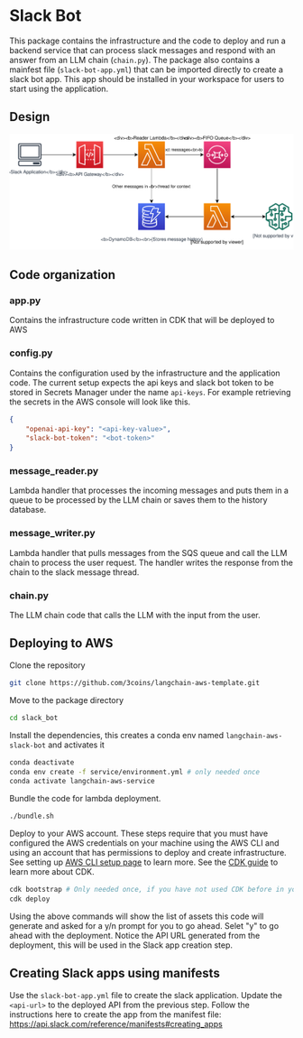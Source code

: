 # Slack Bot
This package contains the infrastructure and the code to deploy and run a backend service that can process slack messages and respond with an answer from an LLM chain (`chain.py`). The package also contains a mainfest file (`slack-bot-app.yml`) that can be imported directly to create a slack bot app. This app should be installed in your workspace for users to start using the application.

## Design
![Slack Bot Design](./images/slack_bot_design.svg)

## Code organization
### app.py
Contains the infrastructure code written in CDK that will be deployed to AWS

### config.py
Contains the configuration used by the infrastructure and the application code. The current setup expects the api keys and slack bot token to be stored in Secrets Manager under the name `api-keys`. For example retrieving the secrets in the AWS console will look like this.
```json
{
    "openai-api-key": "<api-key-value>",
    "slack-bot-token": "<bot-token>"
}
```

### message_reader.py
Lambda handler that processes the incoming messages and puts them in a queue to be processed by the LLM chain or saves them to the history database. 

### message_writer.py
Lambda handler that pulls messages from the SQS queue and call the LLM chain to process the user request. The handler writes the response from the chain to the slack message thread.

### chain.py
The LLM chain code that calls the LLM with the input from the user.

## Deploying to AWS

Clone the repository
```bash
git clone https://github.com/3coins/langchain-aws-template.git
```

Move to the package directory
```bash
cd slack_bot
```

Install the dependencies, this creates a conda env named `langchain-aws-slack-bot` and activates it
```bash
conda deactivate
conda env create -f service/environment.yml # only needed once
conda activate langchain-aws-service
```

Bundle the code for lambda deployment.
```bash
./bundle.sh
```

Deploy to your AWS account. These steps require that you must have configured the AWS credentials on your machine using the AWS CLI and using an account that has permissions to deploy and create infrastructure. See setting up [AWS CLI setup page](https://docs.aws.amazon.com/cli/latest/userguide/getting-started-prereqs.html) to learn more. See the [CDK guide](https://docs.aws.amazon.com/cdk/v2/guide/getting_started.html) to learn more about CDK.
```bash
cdk bootstrap # Only needed once, if you have not used CDK before in your account
cdk deploy
```
Using the above commands will show the list of assets this code will generate and asked for a y/n prompt for you to go ahead. Selet "y" to go ahead with the deployment. Notice the API URL generated from the deployment, this will be used in the Slack app creation step.

## Creating Slack apps using manifests
Use the `slack-bot-app.yml` file to create the slack application. Update the `<api-url>` to the deployed API from the previous step. Follow the instructions here to create the app from the manifest file:
https://api.slack.com/reference/manifests#creating_apps


